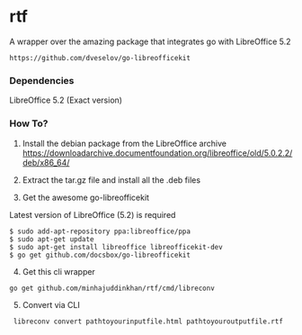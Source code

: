 # rtf

A wrapper over the amazing package that integrates go with LibreOffice 5.2

```https://github.com/dveselov/go-libreofficekit```

### Dependencies

LibreOffice 5.2 (Exact version)

### How To?

1. Install the debian package from the LibreOffice archive
https://downloadarchive.documentfoundation.org/libreoffice/old/5.0.2.2/deb/x86_64/

2. Extract the tar.gz file and install all the .deb files

3. Get the awesome go-libreofficekit 

Latest version of LibreOffice (5.2) is required
``` 
$ sudo add-apt-repository ppa:libreoffice/ppa 
$ sudo apt-get update
$ sudo apt-get install libreoffice libreofficekit-dev
$ go get github.com/docsbox/go-libreofficekit
```

4. Get this cli wrapper

``` go get github.com/minhajuddinkhan/rtf/cmd/libreconv ```

5. Convert via CLI

``` libreconv convert pathtoyourinputfile.html pathtoyouroutputfile.rtf```
